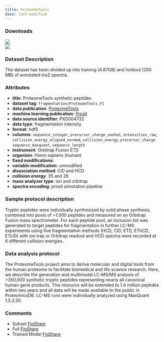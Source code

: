 ```yaml
---
title: ProteomeTools
date: last-modified
---
```

### Downloads
[![](https://img.shields.io/badge/download-training%20dataset-205380?style=flat-square)](https://figshare.com/ndownloader/files/12506534)<br>
[![](https://img.shields.io/badge/download-holdout%20dataset-205380?style=flat-square)](https://figshare.com/ndownloader/files/12785291)

### Dataset Description
The dataset has been divided up into training (4.87GB) and holdout (250 MB) of annotated
ms2 spectra.

### Attributes
- **title**: ProteomeTools synthetic peptides
- **dataset tag**: `fragmentation/ProteomeTools_FI`
- **data publication**: [ProteomeTools](https://doi.org/10.1038/nmeth.4153)
- **machine learning publication**: [Prosit](https://doi.org/10.1038/nmeth.4153)
- **data source identifier**: PXD004732
- **data type**: fragmentation intensity
- **format**: hdf5
- **columns**: `sequence_integer`, `precursor_charge_onehot`, `intensities_raw`,
       `collision_energy_aligned_normed`, `collision_energy`,
       `precursor_charge` `sequence_maxquant`, `sequence_length`
- **instrument**: Orbitrap Fusion ETD
- **organism**: Homo sapiens (human)
- **fixed modifications**: <unknown>
- **variable modification**: unmodified
- **dissociation method**: CID and HCD
- **collision energy**: 35 and 28
- **mass analyzer type**: ion and orbitrap
- **spectra encoding**: prosit annotation pipeline

### Sample protocol description
Tryptic peptides were individually synthesized by solid
phase synthesis, combined into pools of ~1,000 peptides and measured on an Orbitrap
Fusion mass spectrometer. For each peptide pool, an inclusion list was generated to
target peptides for fragmentation in further LC-MS experiments using five
fragmentation methods (HCD, CID, ETD, EThCD, ETciD) with ion trap or Orbitrap
readout and HCD spectra were recorded at 6 different collision energies.

### Data analysis protocol
The ProteomeTools project aims to derive molecular and digital
tools from the human proteome to facilitate biomedical and life science research.
Here, we describe the generation and multimodal LC-MS/MS analysis of >350,000
synthetic tryptic peptides representing nearly all canonical human gene products. This
resource will be extended to 1.4 million peptides within two years and all data will be
made available to the public in ProteomicsDB.
LC-MS runs were individually analyzed using MaxQuant 1.5.3.30.

### Comments
- Subset [FigShare](https://figshare.com/articles/dataset/ProteomeTools_-_Prosit_fragmentation_-_Data/6860261)
- Full [FigShare](https://figshare.com/articles/dataset/ProteomeTools_non_tryptic_-_Prosit_fragmentation_-_Data/12937092)
- Trained Model [FigShare](https://figshare.com/articles/dataset/Prosit_-_Model_-_Fragmentation/6965753)
